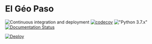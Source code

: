 # El Géo Paso

![Continuous integration and deployment](https://github.com/Guts/elgeopaso/workflows/Continuous%20integration%20and%20deployment/badge.svg)
[![codecov](https://codecov.io/gh/Guts/elgeopaso/branch/master/graph/badge.svg)](https://codecov.io/gh/Guts/elgeopaso)
!["Python 3.7.x"](https://img.shields.io/badge/python-3.7-blue.svg)
[![Documentation Status](https://readthedocs.org/projects/elgeopaso/badge/?version=latest)](https://elgeopaso.readthedocs.io/en/latest/?badge=latest)

[![Deploy](https://www.herokucdn.com/deploy/button.svg)](https://heroku.com/deploy)
